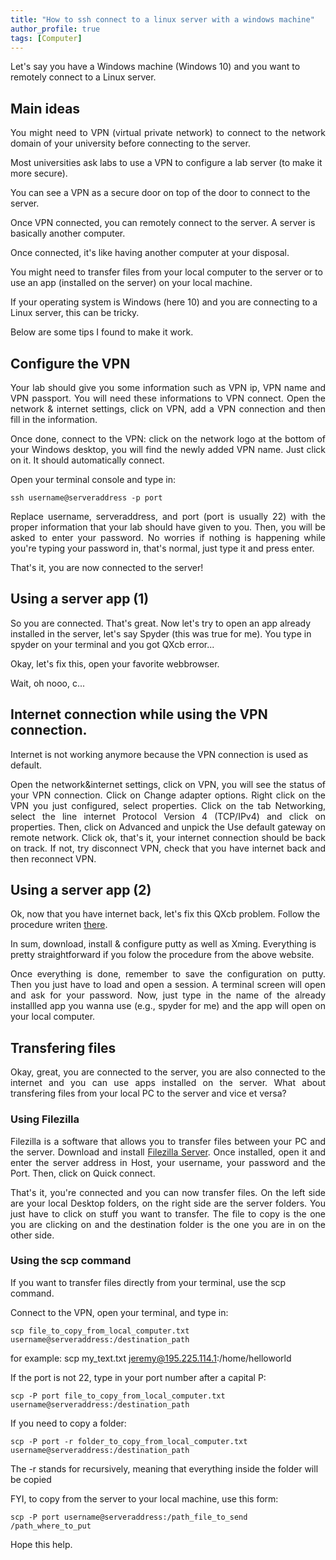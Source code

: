 ```yaml
---
title: "How to ssh connect to a linux server with a windows machine"
author_profile: true
tags: [Computer]
---
```


Let's say you have a Windows machine (Windows 10) and you want to remotely connect to a Linux server.

## Main ideas
<p align="justify">
You might need to VPN (virtual private network) to connect to the network domain of your university before connecting to the server. 
</p>
Most universities ask labs to use a VPN to configure a lab server (to make it more secure).

You can see a VPN as a secure door on top of the door to connect to the server. 

Once VPN connected, you can remotely connect to the server. A server is basically another computer.

Once connected, it's like having another computer at your disposal.

You might need to transfer files from your local computer to the server or to use an app (installed on the server) on your local machine.

If your operating system is Windows (here 10) and you are connecting to a Linux server, this can be tricky.

Below are some tips I found to make it work.

## Configure the VPN

<p align="justify">
Your lab should give you some information such as VPN ip, VPN name and VPN passport. You will need these informations to VPN connect.
Open the network & internet settings, click on VPN, add a VPN connection and then fill in the information.
</p>
<p align="justify">
Once done, connect to the VPN: click on the network logo at the bottom of your Windows desktop, you will find the newly added VPN name.
Just click on it. It should automatically connect.
</p>
Open your terminal console and type in:

```
ssh username@serveraddress -p port
```

<p align="justify">
Replace username, serveraddress, and port (port is usually 22) with the proper information that your lab should have given to you.
Then, you will be asked to enter your password. No worries if nothing is happening while you're typing your password in, that's normal, just type it and press enter.
</p>
That's it, you are now connected to the server!

## Using a server app (1)

So you are connected. That's great. Now let's try to open an app already installed in the server, let's say Spyder (this was true for me).
You type in spyder on your terminal and you got QXcb error...

Okay, let's fix this, open your favorite webbrowser.

Wait, oh nooo, c...

## Internet connection while using the VPN connection.

Internet is not working anymore because the VPN connection is used as default. 
<p align="justify">
Open the network&internet settings, click on VPN, you will see the status of your VPN connection.
Click on Change adapter options. Right click on the VPN you just configured, select properties. Click on the tab Networking, select the line internet Protocol Version 4 (TCP/IPv4) and click on properties.
Then, click on Advanced and unpick the Use default gateway on remote network. Click ok, that's it, your internet connection should be back on track. 
If not, try disconnect VPN, check that you have internet back and then reconnect VPN.
</p>

## Using a server app (2)

Ok, now that you have internet back, let's fix this QXcb problem. Follow the procedure writen 
<a href="http://www.geo.mtu.edu/geoschem/docs/putty_install.html">there</a>.

In sum, download, install & configure putty as well as Xming. Everything is pretty straightforward if you folow the procedure from the above website.

<p align="justify">
Once everything is done, remember to save the configuration on putty. Then you just have to load and open a session. A terminal screen will open and ask for your password. Now, 
just type in the name of the already installled app you wanna use (e.g., spyder for me) and the app will open on your local computer.
</p>

## Transfering files
<p align="justify">
Okay, great, you are connected to the server, you are also connected to the internet and you can use apps installed on the server. What about transfering files from your local PC to the server and vice et versa?
</p>

### Using Filezilla

<p align="justify">
Filezilla is a software that allows you to transfer files between your PC and the server. Download and install <a href="https://filezilla-project.org/">Filezilla Server</a>.
Once installed, open it and enter the server address in Host, your username, your password and the Port. Then, click on Quick connect.
</p>
<p align="justify">
That's it, you're connected and you can now transfer files. On the left side are your local Desktop folders, on the right side are the server folders. You just have to click on stuff you want to transfer. The file to copy is the one you are clicking on and the destination folder is the one you are in on the other side.
</p>

### Using the scp command

If you want to transfer files directly from your terminal, use the scp command.

Connect to the VPN, open your terminal, and type in:

```
scp file_to_copy_from_local_computer.txt username@serveraddress:/destination_path
```
for example: scp my_text.txt jeremy@195.225.114.1:/home/helloworld

If the port is not 22, type in your port number after a capital P:

```
scp -P port file_to_copy_from_local_computer.txt username@serveraddress:/destination_path
```

If you need to copy a folder:

```
scp -P port -r folder_to_copy_from_local_computer.txt username@serveraddress:/destination_path
```

The -r stands for recursively, meaning that everything inside the folder will be copied

FYI, to copy from the server to your local machine, use this form:
```
scp -P port username@serveraddress:/path_file_to_send /path_where_to_put
```

Hope this help. 




